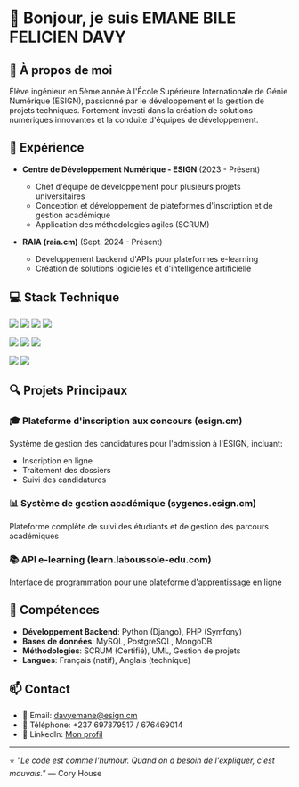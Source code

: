 # 👋 Bonjour, je suis EMANE BILE FELICIEN DAVY

## 💫 À propos de moi
Élève ingénieur en 5ème année à l'École Supérieure Internationale de Génie Numérique (ESIGN), passionné par le développement et la gestion de projets techniques. Fortement investi dans la création de solutions numériques innovantes et la conduite d'équipes de développement.

## 🚀 Expérience

- **Centre de Développement Numérique - ESIGN** (2023 - Présent)
  - Chef d'équipe de développement pour plusieurs projets universitaires
  - Conception et développement de plateformes d'inscription et de gestion académique
  - Application des méthodologies agiles (SCRUM)

- **RAIA (raia.cm)** (Sept. 2024 - Présent)
  - Développement backend d'APIs pour plateformes e-learning
  - Création de solutions logicielles et d'intelligence artificielle

## 💻 Stack Technique

<img src="https://img.shields.io/badge/Python-3776AB?style=for-the-badge&logo=python&logoColor=white" /> <img src="https://img.shields.io/badge/Django-092E20?style=for-the-badge&logo=django&logoColor=white" /> <img src="https://img.shields.io/badge/PHP-777BB4?style=for-the-badge&logo=php&logoColor=white" /> <img src="https://img.shields.io/badge/Symfony-000000?style=for-the-badge&logo=symfony&logoColor=white" />

<img src="https://img.shields.io/badge/MySQL-4479A1?style=for-the-badge&logo=mysql&logoColor=white" /> <img src="https://img.shields.io/badge/PostgreSQL-316192?style=for-the-badge&logo=postgresql&logoColor=white" /> <img src="https://img.shields.io/badge/MongoDB-4EA94B?style=for-the-badge&logo=mongodb&logoColor=white" />

<img src="https://img.shields.io/badge/Git-F05032?style=for-the-badge&logo=git&logoColor=white" /> <img src="https://img.shields.io/badge/GitHub-100000?style=for-the-badge&logo=github&logoColor=white" />

## 🔍 Projets Principaux

### 🎓 Plateforme d'inscription aux concours (esign.cm)
Système de gestion des candidatures pour l'admission à l'ESIGN, incluant:
- Inscription en ligne
- Traitement des dossiers
- Suivi des candidatures

### 📊 Système de gestion académique (sygenes.esign.cm)
Plateforme complète de suivi des étudiants et de gestion des parcours académiques

### 📚 API e-learning (learn.laboussole-edu.com)
Interface de programmation pour une plateforme d'apprentissage en ligne

## 🎯 Compétences

- **Développement Backend**: Python (Django), PHP (Symfony)
- **Bases de données**: MySQL, PostgreSQL, MongoDB
- **Méthodologies**: SCRUM (Certifié), UML, Gestion de projets
- **Langues**: Français (natif), Anglais (technique)

## 📫 Contact
- 📧 Email: davyemane@esign.cm
- 📱 Téléphone: +237 697379517 / 676469014
- 💼 LinkedIn: [Mon profil](https://www.linkedin.com/in/your-profile/)

---

⭐️ *"Le code est comme l'humour. Quand on a besoin de l'expliquer, c'est mauvais."* — Cory House
